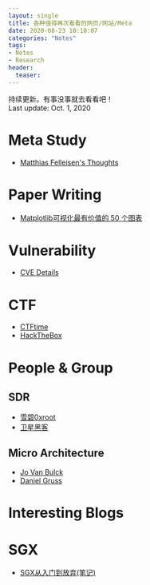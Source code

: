 ```yaml
---
layout: single
title: 各种值得再次看看的网页/网站/Meta
date: 2020-08-23 10:10:07
categories: "Notes"
tags:
- Notes
- Research
header:
  teaser: 
---
```


持续更新。有事没事就去看看吧！  
Last update: Oct. 1, 2020

# Meta Study

- [Matthias Felleisen's Thoughts](https://felleisen.org/matthias/Thoughts/index.html)

# Paper Writing

- [Matplotlib可视化最有价值的 50 个图表](http://liyangbit.com/pythonvisualization/matplotlib-top-50-visualizations/)

# Vulnerability

- [CVE Details](https://www.cvedetails.com/top-50-products.php)

# CTF

- [CTFtime](https://ctftime.org/)
- [HackTheBox](https://www.hackthebox.eu/)

# People & Group

## SDR

- [雪碧0xroot](https://cn0xroot.com/)
- [卫星黑客](http://www.chnsatcom.com/)

## Micro Architecture

- [Jo Van Bulck](https://jovanbulck.github.io/)
- [Daniel Gruss](https://gruss.cc/)

# Interesting Blogs

# SGX

- [SGX从入门到放弃(笔记)](https://github.com/dingelish/SGXfail)